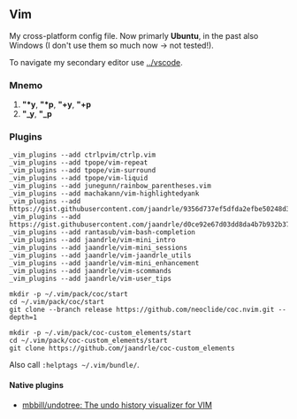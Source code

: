 ## Vim
My cross-platform config file. Now primarly **Ubuntu**, in the past also Windows (I don't use them so much now → not tested!).

To navigate my secondary editor use [../vscode](../vscode).

### Mnemo
1. __"*y__, __"*p__, __"+y__, __"+p__
1. __"\_y__, __"\_p__

### Plugins
```terminal
_vim_plugins --add ctrlpvim/ctrlp.vim
_vim_plugins --add tpope/vim-repeat
_vim_plugins --add tpope/vim-surround
_vim_plugins --add tpope/vim-liquid
_vim_plugins --add junegunn/rainbow_parentheses.vim
_vim_plugins --add machakann/vim-highlightedyank
_vim_plugins --add https://gist.githubusercontent.com/jaandrle/9356d737ef5dfda2efbe50248d32cb78/raw/7f73e223b93d9cb889eecc77850604ebe7e102a3/cwordhi.vim
_vim_plugins --add https://gist.githubusercontent.com/jaandrle/d0ce92e67d03dd8da4b7b932b379b879/raw/b47b1260759d32823890c39df31909f386cc3f6c/vifm.vim
_vim_plugins --add rantasub/vim-bash-completion
_vim_plugins --add jaandrle/vim-mini_intro
_vim_plugins --add jaandrle/vim-mini_sessions
_vim_plugins --add jaandrle/vim-jaandrle_utils
_vim_plugins --add jaandrle/vim-mini_enhancement
_vim_plugins --add jaandrle/vim-scommands
_vim_plugins --add jaandrle/vim-user_tips

mkdir -p ~/.vim/pack/coc/start
cd ~/.vim/pack/coc/start
git clone --branch release https://github.com/neoclide/coc.nvim.git --depth=1

mkdir -p ~/.vim/pack/coc-custom_elements/start
cd ~/.vim/pack/coc-custom_elements/start
git clone https://github.com/jaandrle/coc-custom_elements
```
Also call `:helptags ~/.vim/bundle/`.

#### Native plugins
- [mbbill/undotree: The undo history visualizer for VIM](https://github.com/mbbill/undotree)
